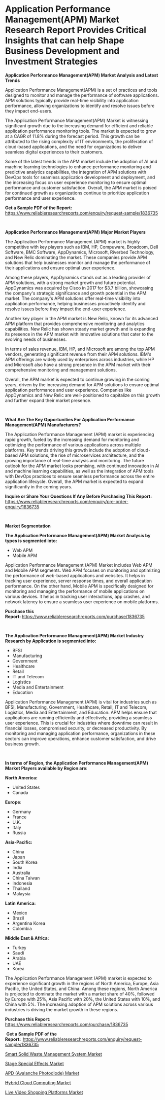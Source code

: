 <p><h1>Application Performance Management(APM) Market Research Report Provides Critical Insights that can help Shape Business Development and Investment Strategies</h1></p><p><strong>Application Performance Management(APM) Market Analysis and Latest Trends</strong></p>
<p><p>Application Performance Management(APM) is a set of practices and tools designed to monitor and manage the performance of software applications. APM solutions typically provide real-time visibility into application performance, allowing organizations to identify and resolve issues before they impact end-users.</p><p>The Application Performance Management(APM) Market is witnessing significant growth due to the increasing demand for efficient and reliable application performance monitoring tools. The market is expected to grow at a CAGR of 11.8% during the forecast period. This growth can be attributed to the rising complexity of IT environments, the proliferation of cloud-based applications, and the need for organizations to deliver seamless digital experiences to their customers.</p><p>Some of the latest trends in the APM market include the adoption of AI and machine learning technologies to enhance performance monitoring and predictive analytics capabilities, the integration of APM solutions with DevOps tools for seamless application development and deployment, and the increasing focus on user experience monitoring to ensure optimal performance and customer satisfaction. Overall, the APM market is poised for continued growth as organizations continue to prioritize application performance and user experience.</p></p>
<p><strong>Get a Sample PDF of the Report:&nbsp;</strong> <a href="https://www.reliableresearchreports.com/enquiry/request-sample/1836735">https://www.reliableresearchreports.com/enquiry/request-sample/1836735</a></p>
<p>&nbsp;</p>
<p><strong>Application Performance Management(APM) Major Market Players</strong></p>
<p><p>The Application Performance Management (APM) market is highly competitive with key players such as IBM, HP, Compuware, Broadcom, Dell Software, BMC Software, AppDynamics, Microsoft, Riverbed Technology, and New Relic dominating the market. These companies provide APM solutions that help businesses monitor and manage the performance of their applications and ensure optimal user experience.</p><p>Among these players, AppDynamics stands out as a leading provider of APM solutions, with a strong market growth and future potential. AppDynamics was acquired by Cisco in 2017 for $3.7 billion, showcasing the company's strategic significance and growth potential in the APM market. The company's APM solutions offer real-time visibility into application performance, helping businesses proactively identify and resolve issues before they impact the end-user experience.</p><p>Another key player in the APM market is New Relic, known for its advanced APM platform that provides comprehensive monitoring and analytics capabilities. New Relic has shown steady market growth and is expanding its presence in the APM market with innovative solutions that cater to the evolving needs of businesses.</p><p>In terms of sales revenue, IBM, HP, and Microsoft are among the top APM vendors, generating significant revenue from their APM solutions. IBM's APM offerings are widely used by enterprises across industries, while HP and Microsoft also have a strong presence in the APM market with their comprehensive monitoring and management solutions.</p><p>Overall, the APM market is expected to continue growing in the coming years, driven by the increasing demand for APM solutions to ensure optimal application performance and user experience. Companies like AppDynamics and New Relic are well-positioned to capitalize on this growth and further expand their market presence.</p></p>
<p>&nbsp;</p>
<p><strong>What Are The Key Opportunities For Application Performance Management(APM) Manufacturers?</strong></p>
<p><p>The Application Performance Management (APM) market is experiencing rapid growth, fueled by the increasing demand for monitoring and optimizing the performance of various applications across multiple platforms. Key trends driving this growth include the adoption of cloud-based APM solutions, the rise of microservices architecture, and the growing importance of real-time analysis and monitoring. The future outlook for the APM market looks promising, with continued innovation in AI and machine learning capabilities, as well as the integration of APM tools with DevOps practices to ensure seamless performance across the entire application lifecycle. Overall, the APM market is expected to expand significantly in the coming years.</p></p>
<p><strong>Inquire or Share Your Questions If Any Before Purchasing This Report:</strong> <a href="https://www.reliableresearchreports.com/enquiry/pre-order-enquiry/1836735">https://www.reliableresearchreports.com/enquiry/pre-order-enquiry/1836735</a></p>
<p>&nbsp;</p>
<p><strong>Market Segmentation</strong></p>
<p><strong>The Application Performance Management(APM) Market Analysis by types is segmented into:</strong></p>
<p><ul><li>Web APM</li><li>Mobile APM</li></ul></p>
<p><p>Application Performance Management (APM) Market includes Web APM and Mobile APM segments. Web APM focuses on monitoring and optimizing the performance of web-based applications and websites. It helps in tracking user experience, server response times, and overall application performance. On the other hand, Mobile APM is specifically designed for monitoring and managing the performance of mobile applications on various devices. It helps in tracking user interactions, app crashes, and network latency to ensure a seamless user experience on mobile platforms.</p></p>
<p><strong>Purchase this Report:&nbsp;</strong><a href="https://www.reliableresearchreports.com/purchase/1836735">https://www.reliableresearchreports.com/purchase/1836735</a></p>
<p>&nbsp;</p>
<p><strong>The Application Performance Management(APM) Market Industry Research by Application is segmented into:</strong></p>
<p><ul><li>BFSI</li><li>Manufacturing</li><li>Government</li><li>Healthcare</li><li>Retail</li><li>IT and Telecom</li><li>Logistics</li><li>Media and Entertainment</li><li>Education</li></ul></p>
<p><p>Application Performance Management (APM) is vital for industries such as BFSI, Manufacturing, Government, Healthcare, Retail, IT and Telecom, Logistics, Media and Entertainment, and Education. APM helps ensure that applications are running efficiently and effectively, providing a seamless user experience. This is crucial for industries where downtime can result in financial losses, compromised security, or decreased productivity. By monitoring and managing application performance, organizations in these sectors can improve operations, enhance customer satisfaction, and drive business growth.</p></p>
<p>&nbsp;</p>
<p><strong>In terms of Region, the Application Performance Management(APM) Market Players available by Region are:</strong></p>
<p>
    <p> <strong> North America: </strong>
        <ul>
            <li>United States</li>
            <li>Canada</li>
        </ul>
        </p> 
    <p> <strong> Europe: </strong>
        <ul>
            <li>Germany</li>
            <li>France</li>
            <li>U.K.</li>
            <li>Italy</li>
            <li>Russia</li>
        </ul>
        </p> 
    <p> <strong> Asia-Pacific: </strong>
        <ul>
            <li>China</li>
            <li>Japan</li>
            <li>South Korea</li>
            <li>India</li>
            <li>Australia</li>
            <li>China Taiwan</li>
            <li>Indonesia</li>
            <li>Thailand</li>
            <li>Malaysia</li>
        </ul>
        </p> 
    <p> <strong> Latin America: </strong>
        <ul>
            <li>Mexico</li>
            <li>Brazil</li>
            <li>Argentina Korea</li>
            <li>Colombia</li>
        </ul>
        </p> 
    <p> <strong> Middle East & Africa: </strong>
        <ul>
            <li>Turkey</li>
            <li>Saudi</li>
            <li>Arabia</li>
            <li>UAE</li>
            <li>Korea</li>
        </ul>
    </p>
    </p>
<p><p>The Application Performance Management (APM) market is expected to experience significant growth in the regions of North America, Europe, Asia Pacific, the United States, and China. Among these regions, North America is projected to dominate the market with a market share of 40%, followed by Europe with 25%, Asia Pacific with 20%, the United States with 10%, and China with 5%. The increasing adoption of APM solutions across various industries is driving the market growth in these regions.</p></p>
<p><strong>Purchase this Report: </strong><a href="https://www.reliableresearchreports.com/purchase/1836735">https://www.reliableresearchreports.com/purchase/1836735</a></p>
<p>&nbsp;<strong>Get a Sample PDF of the Report:&nbsp;&nbsp;</strong><a href="https://www.reliableresearchreports.com/enquiry/request-sample/1836735">https://www.reliableresearchreports.com/enquiry/request-sample/1836735</a></p>
<p><strong></strong></p>
<p><p><a href="https://medium.com/@deniseharvey70/smart-solid-waste-management-system-market-analysis-its-cagr-market-segmentation-and-global-f7a18d78d979">Smart Solid Waste Management System Market</a></p><p><a href="https://medium.com/@loririce03/stage-special-effects-market-trends-and-market-analysis-forecasted-for-period-2024-2031-1b2450a33c6d">Stage Special Effects Market</a></p><p><a href="https://github.com/bentleemidoriestelle7o/Market-Research-Report-List-1/blob/main/apd-avalanche-photodiode-market.md">APD (Avalanche Photodiode) Market</a></p><p><a href="https://medium.com/@loririce03/decoding-hybrid-cloud-computing-market-metrics-market-share-trends-and-growth-patterns-fe8aef3c8c9a">Hybrid Cloud Computing Market</a></p><p><a href="https://medium.com/@deniseharvey70/live-video-shopping-platforms-market-outlook-industry-overview-and-forecast-2024-to-2031-9abd1623f2b1">Live Video Shopping Platforms Market</a></p></p>